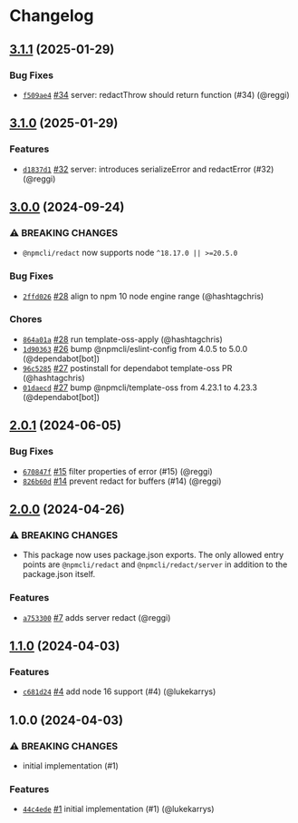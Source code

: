 # Changelog

## [3.1.1](https://github.com/npm/redact/compare/v3.1.0...v3.1.1) (2025-01-29)
### Bug Fixes
* [`f509ae4`](https://github.com/npm/redact/commit/f509ae42be6479339335b4dfcd1c62ea11c92b3c) [#34](https://github.com/npm/redact/pull/34) server: redactThrow should return function (#34) (@reggi)

## [3.1.0](https://github.com/npm/redact/compare/v3.0.0...v3.1.0) (2025-01-29)
### Features
* [`d1837d1`](https://github.com/npm/redact/commit/d1837d1679fcf6634b087ffeed339c2efb858604) [#32](https://github.com/npm/redact/pull/32) server: introduces serializeError and redactError (#32) (@reggi)

## [3.0.0](https://github.com/npm/redact/compare/v2.0.1...v3.0.0) (2024-09-24)
### ⚠️ BREAKING CHANGES
* `@npmcli/redact` now supports node `^18.17.0 || >=20.5.0`
### Bug Fixes
* [`2ffd026`](https://github.com/npm/redact/commit/2ffd0267784c28cfa3564ea9ab1667b88b3fe843) [#28](https://github.com/npm/redact/pull/28) align to npm 10 node engine range (@hashtagchris)
### Chores
* [`864a01a`](https://github.com/npm/redact/commit/864a01a470ceed8f9ea6e19ab8c387fba9442dd2) [#28](https://github.com/npm/redact/pull/28) run template-oss-apply (@hashtagchris)
* [`1d90363`](https://github.com/npm/redact/commit/1d903634b257fc73e8703d6dd8d668e7ff3e7d3e) [#26](https://github.com/npm/redact/pull/26) bump @npmcli/eslint-config from 4.0.5 to 5.0.0 (@dependabot[bot])
* [`96c5285`](https://github.com/npm/redact/commit/96c5285bd08c2228922b712ab1a5d57c38fcf22e) [#27](https://github.com/npm/redact/pull/27) postinstall for dependabot template-oss PR (@hashtagchris)
* [`01daecd`](https://github.com/npm/redact/commit/01daecd5e14650831416ea342b8e3094efb03f8f) [#27](https://github.com/npm/redact/pull/27) bump @npmcli/template-oss from 4.23.1 to 4.23.3 (@dependabot[bot])

## [2.0.1](https://github.com/npm/redact/compare/v2.0.0...v2.0.1) (2024-06-05)

### Bug Fixes

* [`670847f`](https://github.com/npm/redact/commit/670847f25fbbd6780f42d09d36ecc9c6bb68ec9f) [#15](https://github.com/npm/redact/pull/15) filter properties of error (#15) (@reggi)
* [`826b60d`](https://github.com/npm/redact/commit/826b60d6fc76ff4bdbb80dcaf203c8824574b340) [#14](https://github.com/npm/redact/pull/14) prevent redact for buffers (#14) (@reggi)

## [2.0.0](https://github.com/npm/redact/compare/v1.1.0...v2.0.0) (2024-04-26)

### ⚠️ BREAKING CHANGES

* This package now uses package.json exports. The only allowed entry points are `@npmcli/redact` and `@npmcli/redact/server` in addition to the package.json itself.

### Features

* [`a753300`](https://github.com/npm/redact/commit/a75330078fd7f90f94ddc1badd91e4f6904444f9) [#7](https://github.com/npm/redact/pull/7) adds server redact (@reggi)

## [1.1.0](https://github.com/npm/redact/compare/v1.0.0...v1.1.0) (2024-04-03)

### Features

* [`c681d24`](https://github.com/npm/redact/commit/c681d2469583aae4e505e4c1ac16ae48e314093b) [#4](https://github.com/npm/redact/pull/4) add node 16 support (#4) (@lukekarrys)

## 1.0.0 (2024-04-03)

### ⚠️ BREAKING CHANGES

* initial implementation (#1)

### Features

* [`44c4ede`](https://github.com/npm/redact/commit/44c4ede1900e2376c0eb2d68cc088f4c24083627) [#1](https://github.com/npm/redact/pull/1) initial implementation (#1) (@lukekarrys)
